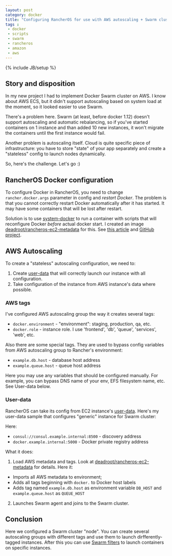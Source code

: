 ```yaml
---
layout: post
category: docker
title: "Configuring RancherOS for use with AWS autoscaling + Swarm cluster"
tags :
 - docker
 - scripts
 - swarm
 - rancheros
 - amazon
 - aws
---
```

{% include JB/setup %}

## Story and disposition

In my new project I had to implement Docker Swarm cluster on AWS. I know about AWS ECS, but it didn't support autoscaling based on system load at the moment, so it looked easier to use Swarm.

There's a problem here. Swarm (at least, before docker 1.12) doesn't support autoscaling and automatic rebalancing, so if you've started containers on 1 instance and than added 10 new instances, it won't migrate the containers until the first instance would fail.

Another problem is autoscaling itself. Cloud is quite specific piece of infrastructure: you have to store "state" of your app separately and create a "stateless" config to launch nodes dynamically.

So, here's the challenge. Let's go :)

## RancherOS Docker configuration

To configure Docker in RancherOS, you need to change `rancher.docker.args` parameter in config and *restart Docker*. The problem is that you cannot correctly restart Docker automatically after it has started. It may have some containers that will be lost after restart.

Solution is to use [system-docker](http://docs.rancher.com/os/configuration/docker/) to run a container with scripts that will reconfigure Docker *before* actual docker start. I created an image [deadroot/rancheros-ec2-metadata](https://hub.docker.com/r/deadroot/rancheros-ec2-metadata/) for  this. See [this article](/projects/rancheros-ec2-metadata) and [GitHub project](https://github.com/efim-a-efim/rancheros-ec2-metadata).

## AWS Autoscaling

To create a "stateless" autoscaling configuration, we need to:

1. Create [user-data](http://docs.aws.amazon.com/AWSEC2/latest/UserGuide/user-data.html) that will correctly launch our instance with all configuration.
2. Take configuration of the instance from AWS instance's data where possible.

### AWS tags

I've configured AWS autoscaling group the way it creates several tags:

- `docker.environment` - "environment": staging, production, qa, etc.
- `docker.role` - instance role. I use 'frontend', 'db', 'queue', 'services', 'web', etc.

Also there are some special tags. They are used to bypass config variables from AWS autoscaling group to Rancher's environment:

- `example.db.host` - database host address
- `example.queue.host` - queue host address

Here you may use any variables that should be configured manually. For example, you can bypass DNS name of your env, EFS filesystem name, etc. See User-data below.

### User-data

RancherOS can take its config from EC2 instance's [user-data](http://docs.aws.amazon.com/AWSEC2/latest/UserGuide/user-data.html). Here's my user-data sample that configures "generic" instance for Swarm cluster:

<div style="text-shadow:none;"><script src="https://gist.github.com/{{ site.author.github }}/7e887cfb597a5a7fd7128afa623ff829.js"></script></div>

Here:

* `consul://consul.example.internal:8500` - discovery address
* `docker.example.internal:5000` - Docker private registry address

What it does:

1. Load AWS metadata and tags. Look at [deadroot/rancheros-ec2-metadata](https://hub.docker.com/r/deadroot/rancheros-ec2-metadata/) for details. Here it:
  - Imports all AWS metadata to environment;
  - Adds all tags beginning with `docker.` to Docker host labels
  - Adds tag named `example.db.host` as environment variable `DB_HOST` and `example.queue.host` as `QUEUE_HOST`
2. Launches Swarm agent and joins to the Swarm cluster.

## Conclusion

Here we configured a Swarm cluster "node". You can create several autoscaling groups with different tags and use them to launch dirfferently-tagged instances. After this you can use [Swarm filters](https://docs.docker.com/swarm/scheduler/filter/) to launch containers on specific instances.
